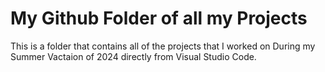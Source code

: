 # My Github Folder of all my Projects

This is a folder that contains all of the projects that I worked on During my Summer Vactaion of 2024 directly from Visual Studio Code.
